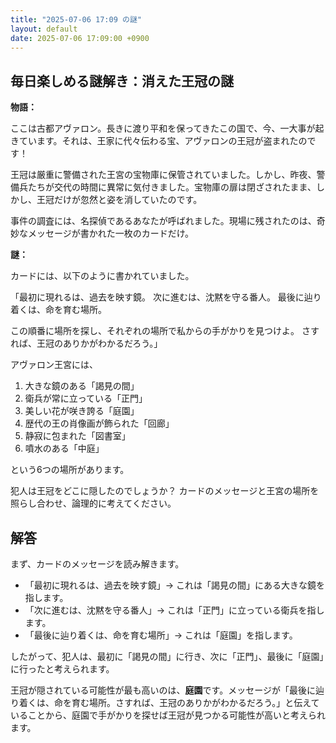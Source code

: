 ```yaml
---
title: "2025-07-06 17:09 の謎"
layout: default
date: 2025-07-06 17:09:00 +0900
---
```

## 毎日楽しめる謎解き：消えた王冠の謎

**物語：**

ここは古都アヴァロン。長きに渡り平和を保ってきたこの国で、今、一大事が起きています。それは、王家に代々伝わる宝、アヴァロンの王冠が盗まれたのです！

王冠は厳重に警備された王宮の宝物庫に保管されていました。しかし、昨夜、警備兵たちが交代の時間に異常に気付きました。宝物庫の扉は閉ざされたまま、しかし、王冠だけが忽然と姿を消していたのです。

事件の調査には、名探偵であるあなたが呼ばれました。現場に残されたのは、奇妙なメッセージが書かれた一枚のカードだけ。

**謎：**

カードには、以下のように書かれていました。

「最初に現れるは、過去を映す鏡。
次に進むは、沈黙を守る番人。
最後に辿り着くは、命を育む場所。

この順番に場所を探し、それぞれの場所で私からの手がかりを見つけよ。
さすれば、王冠のありかがわかるだろう。」

アヴァロン王宮には、

1.  大きな鏡のある「謁見の間」
2.  衛兵が常に立っている「正門」
3.  美しい花が咲き誇る「庭園」
4.  歴代の王の肖像画が飾られた「回廊」
5.  静寂に包まれた「図書室」
6.  噴水のある「中庭」

という6つの場所があります。

犯人は王冠をどこに隠したのでしょうか？
カードのメッセージと王宮の場所を照らし合わせ、論理的に考えてください。

## 解答

まず、カードのメッセージを読み解きます。

*   「最初に現れるは、過去を映す鏡」→ これは「謁見の間」にある大きな鏡を指します。
*   「次に進むは、沈黙を守る番人」→ これは「正門」に立っている衛兵を指します。
*   「最後に辿り着くは、命を育む場所」→ これは「庭園」を指します。

したがって、犯人は、最初に「謁見の間」に行き、次に「正門」、最後に「庭園」に行ったと考えられます。

王冠が隠されている可能性が最も高いのは、**庭園**です。メッセージが「最後に辿り着くは、命を育む場所。さすれば、王冠のありかがわかるだろう。」と伝えていることから、庭園で手がかりを探せば王冠が見つかる可能性が高いと考えられます。
